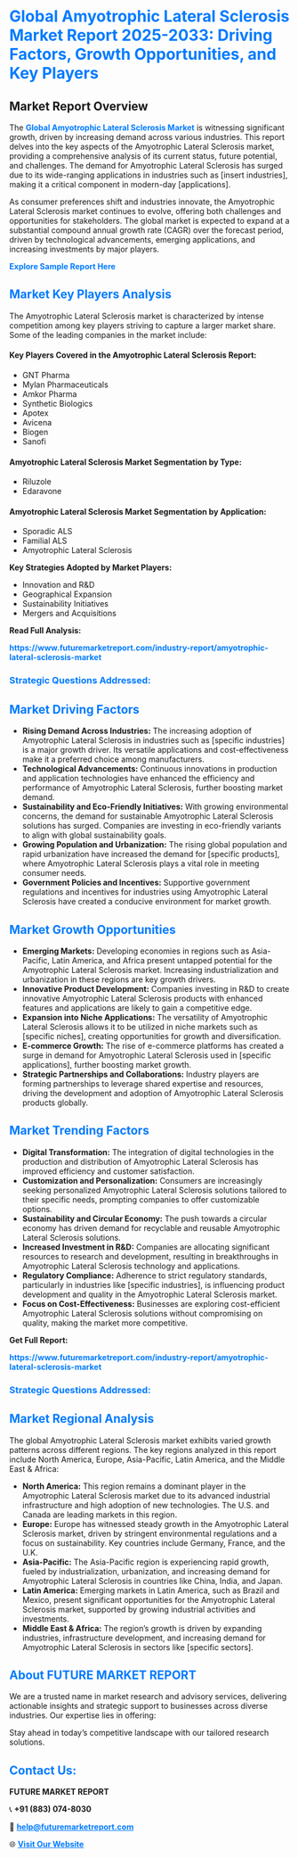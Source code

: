 <h1 style="color: #007BFF;">Global Amyotrophic Lateral Sclerosis Market Report 2025-2033: Driving Factors, Growth Opportunities, and Key Players</h1>

<section id="overview">
<h2>Market Report Overview</h2>
<p>The <a href="https://www.futuremarketreport.com/industry-report/amyotrophic-lateral-sclerosis-market" style="color: #007BFF; text-decoration: none;"><strong>Global Amyotrophic Lateral Sclerosis Market</strong></a> is witnessing significant growth, driven by increasing demand across various industries. This report delves into the key aspects of the Amyotrophic Lateral Sclerosis market, providing a comprehensive analysis of its current status, future potential, and challenges. The demand for Amyotrophic Lateral Sclerosis has surged due to its wide-ranging applications in industries such as [insert industries], making it a critical component in modern-day [applications].</p>
<p>As consumer preferences shift and industries innovate, the Amyotrophic Lateral Sclerosis market continues to evolve, offering both challenges and opportunities for stakeholders. The global market is expected to expand at a substantial compound annual growth rate (CAGR) over the forecast period, driven by technological advancements, emerging applications, and increasing investments by major players.</p>
</section>

<section id="overview">
<p><a href="https://www.futuremarketreport.com/request-sample/reportId=122773" style="color: #007BFF; text-decoration: none;"><strong>Explore Sample Report Here</strong></a></p>
</section>

<section id="key-players">
<h2 style="color: #007BFF;">Market Key Players Analysis</h2>
<p>The Amyotrophic Lateral Sclerosis market is characterized by intense competition among key players striving to capture a larger market share. Some of the leading companies in the market include:</p>
<h4>Key Players Covered in the Amyotrophic Lateral Sclerosis Report:</h4>
<ul><li>GNT Pharma</li><li>Mylan Pharmaceuticals</li><li>Amkor Pharma</li><li>Synthetic Biologics</li><li>Apotex</li><li>Avicena</li><li>Biogen</li><li>Sanofi</li></ul>
<h4>Amyotrophic Lateral Sclerosis Market Segmentation by Type:</h4>
<ul><li>Riluzole</li><li>Edaravone</li></ul>

<h4>Amyotrophic Lateral Sclerosis Market Segmentation by Application:</h4>
<ul><li>Sporadic ALS</li><li>Familial ALS</li><li>Amyotrophic Lateral Sclerosis</li></ul>
<p><strong>Key Strategies Adopted by Market Players:</strong></p>
<ul>
<li>Innovation and R&D</li>
<li>Geographical Expansion</li>
<li>Sustainability Initiatives</li>
<li>Mergers and Acquisitions</li>
</ul>
</section>

<section>
<p><strong>Read Full Analysis: </strong></p><a href="https://www.futuremarketreport.com/industry-report/amyotrophic-lateral-sclerosis-market" style="color: #007BFF; text-decoration: none;"><strong>https://www.futuremarketreport.com/industry-report/amyotrophic-lateral-sclerosis-market</strong></a>
<h3 style="color: #007BFF;">Strategic Questions Addressed:</h3>
</section>

<section id="driving-factors">
<h2 style="color: #007BFF;">Market Driving Factors</h2>
<ul>
<li><strong>Rising Demand Across Industries:</strong> The increasing adoption of Amyotrophic Lateral Sclerosis in industries such as [specific industries] is a major growth driver. Its versatile applications and cost-effectiveness make it a preferred choice among manufacturers.</li>
<li><strong>Technological Advancements:</strong> Continuous innovations in production and application technologies have enhanced the efficiency and performance of Amyotrophic Lateral Sclerosis, further boosting market demand.</li>
<li><strong>Sustainability and Eco-Friendly Initiatives:</strong> With growing environmental concerns, the demand for sustainable Amyotrophic Lateral Sclerosis solutions has surged. Companies are investing in eco-friendly variants to align with global sustainability goals.</li>
<li><strong>Growing Population and Urbanization:</strong> The rising global population and rapid urbanization have increased the demand for [specific products], where Amyotrophic Lateral Sclerosis plays a vital role in meeting consumer needs.</li>
<li><strong>Government Policies and Incentives:</strong> Supportive government regulations and incentives for industries using Amyotrophic Lateral Sclerosis have created a conducive environment for market growth.</li>
</ul>
</section>

<section id="growth-opportunities">
<h2 style="color: #007BFF;">Market Growth Opportunities</h2>
<ul>
<li><strong>Emerging Markets:</strong> Developing economies in regions such as Asia-Pacific, Latin America, and Africa present untapped potential for the Amyotrophic Lateral Sclerosis market. Increasing industrialization and urbanization in these regions are key growth drivers.</li>
<li><strong>Innovative Product Development:</strong> Companies investing in R&D to create innovative Amyotrophic Lateral Sclerosis products with enhanced features and applications are likely to gain a competitive edge.</li>
<li><strong>Expansion into Niche Applications:</strong> The versatility of Amyotrophic Lateral Sclerosis allows it to be utilized in niche markets such as [specific niches], creating opportunities for growth and diversification.</li>
<li><strong>E-commerce Growth:</strong> The rise of e-commerce platforms has created a surge in demand for Amyotrophic Lateral Sclerosis used in [specific applications], further boosting market growth.</li>
<li><strong>Strategic Partnerships and Collaborations:</strong> Industry players are forming partnerships to leverage shared expertise and resources, driving the development and adoption of Amyotrophic Lateral Sclerosis products globally.</li>
</ul>
</section>

<section id="trending-factors">
<h2 style="color: #007BFF;">Market Trending Factors</h2>
<ul>
<li><strong>Digital Transformation:</strong> The integration of digital technologies in the production and distribution of Amyotrophic Lateral Sclerosis has improved efficiency and customer satisfaction.</li>
<li><strong>Customization and Personalization:</strong> Consumers are increasingly seeking personalized Amyotrophic Lateral Sclerosis solutions tailored to their specific needs, prompting companies to offer customizable options.</li>
<li><strong>Sustainability and Circular Economy:</strong> The push towards a circular economy has driven demand for recyclable and reusable Amyotrophic Lateral Sclerosis solutions.</li>
<li><strong>Increased Investment in R&D:</strong> Companies are allocating significant resources to research and development, resulting in breakthroughs in Amyotrophic Lateral Sclerosis technology and applications.</li>
<li><strong>Regulatory Compliance:</strong> Adherence to strict regulatory standards, particularly in industries like [specific industries], is influencing product development and quality in the Amyotrophic Lateral Sclerosis market.</li>
<li><strong>Focus on Cost-Effectiveness:</strong> Businesses are exploring cost-efficient Amyotrophic Lateral Sclerosis solutions without compromising on quality, making the market more competitive.</li>
</ul>
</section>

<section>
<p><strong>Get Full Report: </strong></p><a href="https://www.futuremarketreport.com/industry-report/amyotrophic-lateral-sclerosis-market" style="color: #007BFF; text-decoration: none;"><strong>https://www.futuremarketreport.com/industry-report/amyotrophic-lateral-sclerosis-market</strong></a>
<h3 style="color: #007BFF;">Strategic Questions Addressed:</h3>
</section>


<section id="regional-analysis">
<h2 style="color: #007BFF;">Market Regional Analysis</h2>
<p>The global Amyotrophic Lateral Sclerosis market exhibits varied growth patterns across different regions. The key regions analyzed in this report include North America, Europe, Asia-Pacific, Latin America, and the Middle East & Africa:</p>
<ul>
<li><strong>North America:</strong> This region remains a dominant player in the Amyotrophic Lateral Sclerosis market due to its advanced industrial infrastructure and high adoption of new technologies. The U.S. and Canada are leading markets in this region.</li>
<li><strong>Europe:</strong> Europe has witnessed steady growth in the Amyotrophic Lateral Sclerosis market, driven by stringent environmental regulations and a focus on sustainability. Key countries include Germany, France, and the U.K.</li>
<li><strong>Asia-Pacific:</strong> The Asia-Pacific region is experiencing rapid growth, fueled by industrialization, urbanization, and increasing demand for Amyotrophic Lateral Sclerosis in countries like China, India, and Japan.</li>
<li><strong>Latin America:</strong> Emerging markets in Latin America, such as Brazil and Mexico, present significant opportunities for the Amyotrophic Lateral Sclerosis market, supported by growing industrial activities and investments.</li>
<li><strong>Middle East & Africa:</strong> The region’s growth is driven by expanding industries, infrastructure development, and increasing demand for Amyotrophic Lateral Sclerosis in sectors like [specific sectors].</li>
</ul>
</section>

<footer>
<h2 style="color: #007BFF;">About FUTURE MARKET REPORT</h2>
<p>We are a trusted name in market research and advisory services, delivering actionable insights and strategic support to businesses across diverse industries. Our expertise lies in offering:</p>

<p>Stay ahead in today’s competitive landscape with our tailored research solutions.</p>

<h2 style="color: #007BFF;">Contact Us:</h2>
<p><strong>FUTURE MARKET REPORT</strong></p>
<p>📞 <strong>+91 (883) 074-8030</strong></p>
<p>📧 <strong><a href="mailto:help@futuremarketreport.com" style="color: #007BFF;">help@futuremarketreport.com</a></strong></p>
<p>🌐 <strong><a href="https://www.futuremarketreport.com/" style="color: #007BFF;">Visit Our Website</a></strong></p>
</footer>